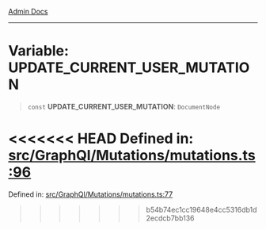 [Admin Docs](/)

***

# Variable: UPDATE\_CURRENT\_USER\_MUTATION

> `const` **UPDATE\_CURRENT\_USER\_MUTATION**: `DocumentNode`

<<<<<<< HEAD
Defined in: [src/GraphQl/Mutations/mutations.ts:96](https://github.com/PalisadoesFoundation/talawa-admin/blob/main/src/GraphQl/Mutations/mutations.ts#L96)
=======
Defined in: [src/GraphQl/Mutations/mutations.ts:77](https://github.com/PalisadoesFoundation/talawa-admin/blob/main/src/GraphQl/Mutations/mutations.ts#L77)
>>>>>>> b54b74ec1cc19648e4cc5316db1d2ecdcb7bb136
